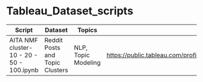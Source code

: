 # Tableau_Dataset_scripts

Script | Dataset | Topics | Link to Tableau Viz 
--- | --- | --- | --- 
AITA NMF cluster- 10 - 20 - 50 - 100.ipynb | Reddit Posts and Topic Clusters |NLP, Topic Modeling | https://public.tableau.com/profile/farhan7#!/vizhome/AmITheAssholeApeakintoallDilemmas__/TopicClusters 
